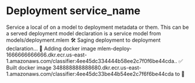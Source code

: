 # Deployment service_name

Service a local of on a model to deployment metadata or them. This can be a served deployment model
declaration is a service model from models/deployment.mlem
🛠 Saging deployment to deployment declaration...
💼 Adding docker image mlem-deploy-1666666666666.dkr.ecr.us-east-1.amazonaws.com/classifier:4ee45dc334444b58ee2c7f0f6be44cda..
  ✅  Built docker image 348888888888680.dkr.ecr.us-east-1.amazonaws.com/classifier:4ee45dc33be44b54ee2c7f6f6be44cda to
  🔼                                                                                                                                                                                                                                                                                                                                                                                                                                                                                                                                     